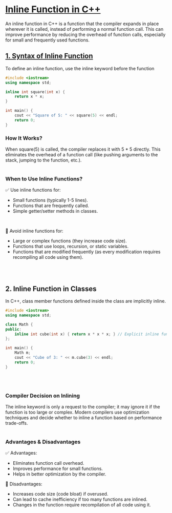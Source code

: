 # [Inline Function in C++](#inline-function-in-c)
An inline function in C++ is a function that the compiler expands in place wherever it is called, instead of performing a normal function call. This can improve performance by reducing the overhead of function calls, especially for small and frequently used functions.


## [1. Syntax of Inline Function](#1-syntax-of-inline-function)
To define an inline function, use the inline keyword before the function 
```cpp
#include <iostream>
using namespace std;

inline int square(int x) {
    return x * x;
}

int main() {
    cout << "Square of 5: " << square(5) << endl;
    return 0;
}
```


### How It Works?
When square(5) is called, the compiler replaces it with 5 * 5 directly.
This eliminates the overhead of a function call (like pushing arguments to the stack, jumping to the function, etc.).
<br>
<br>


### When to Use Inline Functions?
✅ Use inline functions for:
 - Small functions (typically 1-5 lines).
 - Functions that are frequently called.
 - Simple getter/setter methods in classes.
<br>

🚫 Avoid inline functions for:
 - Large or complex functions (they increase code size).
 - Functions that use loops, recursion, or static variables.
 - Functions that are modified frequently (as every modification requires recompiling all code using them).
<br>
<br>


## 2. Inline Function in Classes
In C++, class member functions defined inside the class are implicitly inline.
```cpp
#include <iostream>
using namespace std;

class Math {
public:
    inline int cube(int x) { return x * x * x; } // Explicit inline function
};

int main() {
    Math m;
    cout << "Cube of 3: " << m.cube(3) << endl;
    return 0;
}
```
<br>
<br>

### Compiler Decision on Inlining
The inline keyword is only a request to the compiler; it may ignore it if the function is too large or complex. Modern compilers use optimization techniques and decide whether to inline a function based on performance trade-offs.
<br>
<br>


### Advantages & Disadvantages
✅ Advantages:
 - Eliminates function call overhead.
 - Improves performance for small functions.
 - Helps in better optimization by the compiler.

🚫 Disadvantages:
 - Increases code size (code bloat) if overused.
 - Can lead to cache inefficiency if too many functions are inlined.
 - Changes in the function require recompilation of all code using it.
<br>
<br>




